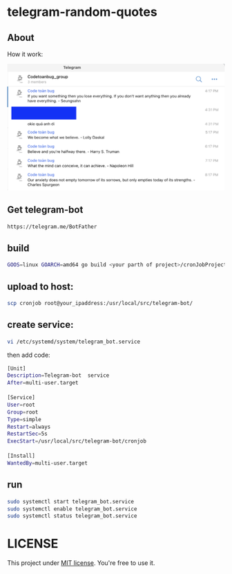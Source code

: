 # telegram-random-quotes

## About
How it work:

<img src="sample.png" width="800">

## Get telegram-bot 
```bash
https://telegram.me/BotFather
```
## build
```bash
GOOS=linux GOARCH=amd64 go build <your parth of project>/cronJobProject/cronjob.go
```
## upload to host:
```bash
scp cronjob root@your_ipaddress:/usr/local/src/telegram-bot/
```
## create service:
```bash
vi /etc/systemd/system/telegram_bot.service
```

then add code:
```bash
[Unit]
Description=Telegram-bot  service
After=multi-user.target

[Service]
User=root
Group=root
Type=simple
Restart=always
RestartSec=5s
ExecStart=/usr/local/src/telegram-bot/cronjob

[Install]
WantedBy=multi-user.target
```

## run
```bash
sudo systemctl start telegram_bot.service
sudo systemctl enable telegram_bot.service
sudo systemctl status telegram_bot.service
```

# LICENSE
This project under [MIT license](https://github.com/lexuanquynh/telegram-random-quotes/blob/main/LICENSE). 
You're free to use it.
